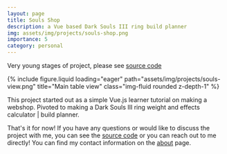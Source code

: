 ```yaml
---
layout: page
title: Souls Shop
description: a Vue based Dark Souls III ring build planner
img: assets/img/projects/souls-shop.png
importance: 5
category: personal
---
```

Very young stages of project, please see [source code](https://github.com/gitnjole/souls-shop)

{% include figure.liquid loading="eager" path="assets/img/projects/souls-view.png" title="Main table view" class="img-fluid rounded z-depth-1" %}

This project started out as a simple Vue.js learner tutorial on making a webshop. Pivoted to making a Dark Souls III ring weight and effects calculator | build planner.

That's it for now! If you have any questions or would like to discuss the project with me, you can see the [source code](https://github.com/gitnjole/lara-jobs) or you can reach out to me directly! You can find my contact information on the [about](https://gitnjole.github.io/) page.